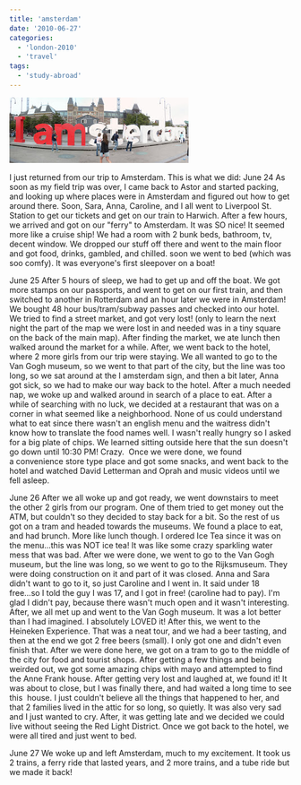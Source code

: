 ```yaml
---
title: 'amsterdam'
date: '2010-06-27'
categories:
  - 'london-2010'
  - 'travel'
tags:
  - 'study-abroad'
---
```


[![](images/amsterdam2.JPG)](http://3.bp.blogspot.com/_ktZXPugrmyM/TFy_45WxWmI/AAAAAAAAC5s/h8-vrGPoaSc/s1600/amsterdam2.JPG)

I just returned from our trip to Amsterdam. This is what we did: June 24 As soon as my field trip was over, I came back to Astor and started packing, and looking up where places were in Amsterdam and figured out how to get around there. Soon, Sara, Anna, Caroline, and I all went to Liverpool St. Station to get our tickets and get on our train to Harwich. After a few hours, we arrived and got on our "ferry" to Amsterdam. It was SO nice! It seemed more like a cruise ship! We had a room with 2 bunk beds, bathroom, tv, decent window. We dropped our stuff off there and went to the main floor and got food, drinks, gambled, and chilled. soon we went to bed (which was soo comfy). It was everyone's first sleepover on a boat!

June 25 After 5 hours of sleep, we had to get up and off the boat. We got more stamps on our passports, and went to get on our first train, and then switched to another in Rotterdam and an hour later we were in Amsterdam! We bought 48 hour bus/tram/subway passes and checked into our hotel. We tried to find a street market, and got very lost! (only to learn the next night the part of the map we were lost in and needed was in a tiny square on the back of the main map). After finding the market, we ate lunch then walked around the market for a while. After, we went back to the hotel, where 2 more girls from our trip were staying. We all wanted to go to the Van Gogh museum, so we went to that part of the city, but the line was too long, so we sat around at the I amsterdam sign, and then a bit later, Anna got sick, so we had to make our way back to the hotel. After a much needed nap, we woke up and walked around in search of a place to eat. After a while of searching with no luck, we decided at a restaurant that was on a corner in what seemed like a neighborhood. None of us could understand what to eat since there wasn't an english menu and the waitress didn't know how to translate the food names well. I wasn't really hungry so I asked for a big plate of chips. We learned sitting outside here that the sun doesn't go down until 10:30 PM! Crazy.  Once we were done, we found a convenience store type place and got some snacks, and went back to the hotel and watched David Letterman and Oprah and music videos until we fell asleep.

June 26 After we all woke up and got ready, we went downstairs to meet the other 2 girls from our program. One of them tried to get money out the ATM, but couldn't so they decided to stay back for a bit. So the rest of us got on a tram and headed towards the museums. We found a place to eat, and had brunch. More like lunch though. I ordered Ice Tea since it was on the menu...this was NOT ice tea! It was like some crazy sparkling water mess that was bad. After we were done, we went to go to the Van Gogh museum, but the line was long, so we went to go to the Rijksmuseum. They were doing construction on it and part of it was closed. Anna and Sara didn't want to go to it, so just Caroline and I went in. It said under 18 free...so I told the guy I was 17, and I got in free! (caroline had to pay). I'm glad I didn't pay, because there wasn't much open and it wasn't interesting. After, we all met up and went to the Van Gogh museum. It was a lot better than I had imagined. I absolutely LOVED it! After this, we went to the Heineken Experience. That was a neat tour, and we had a beer tasting, and then at the end we got 2 free beers (small). I only got one and didn't even finish that. After we were done here, we got on a tram to go to the middle of the city for food and tourist shops. After getting a few things and being weirded out, we got some amazing chips with mayo and attempted to find the Anne Frank house. After getting very lost and laughed at, we found it! It was about to close, but I was finally there, and had waited a long time to see this  house. I just couldn't believe all the things that happened to her, and that 2 families lived in the attic for so long, so quietly. It was also very sad and I just wanted to cry. After, it was getting late and we decided we could live without seeing the Red Light District. Once we got back to the hotel, we were all tired and just went to bed.

June 27 We woke up and left Amsterdam, much to my excitement. It took us 2 trains, a ferry ride that lasted years, and 2 more trains, and a tube ride but we made it back!
